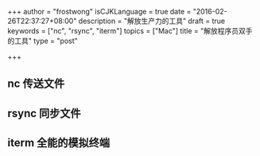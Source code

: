 +++
author = "frostwong"
isCJKLanguage = true
date = "2016-02-26T22:37:27+08:00"
description = "解放生产力的工具"
draft = true
keywords = ["nc", "rsync", "iterm"]
topics = ["Mac"]
title = "解放程序员双手的工具"
type = "post"

+++

## nc 传送文件
## rsync 同步文件
## iterm 全能的模拟终端

